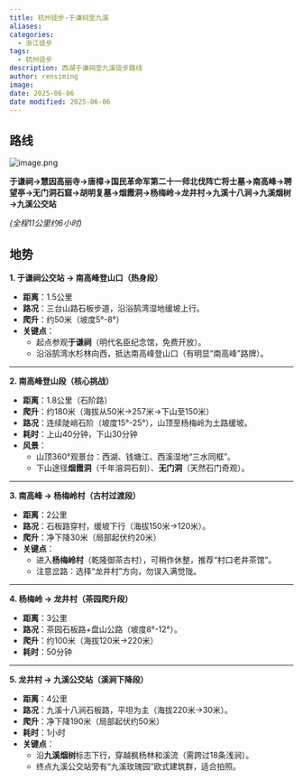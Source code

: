 ```yaml
---
title: 杭州徒步-于谦祠至九溪
aliases: 
categories:
  - 浙江徒步
tags:
  - 杭州徒步
description: 西湖于谦祠至九溪徒步路线
author: rensiming
image: 
date: 2025-06-06
date modified: 2025-06-06
---
```


## 路线

![image.png](https://amown.cn/PicGo/20250606111708881.png)

**于谦祠→慧因高丽寺→唐樟→国民革命军第二十一师北伐阵亡将士墓→南高峰→聘望亭→无门洞石窟→胡明复墓→烟霞洞→杨梅岭→龙井村→九溪十八涧→九溪烟树→九溪公交站**

*(全程11公里约6小时)*

## 地势

**1. 于谦祠公交站 → 南高峰登山口（热身段）**

- **距离**：1.5公里
- **路况**：三台山路石板步道，沿浴鹄湾湿地缓坡上行。
- **爬升**：约50米（坡度5°-8°）
- **关键点**：
    - 起点参观**于谦祠**（明代名臣纪念馆，免费开放）。
    - 沿浴鹄湾水杉林向西，抵达南高峰登山口（有明显“南高峰”路牌）。

---

**2. 南高峰登山段（核心挑战）**

- **距离**：1.8公里（石阶路）
- **爬升**：约180米（海拔从50米→257米→下山至150米）
- **路况**：连续陡峭石阶（坡度15°-25°），山顶至杨梅岭为土路缓坡。
- **耗时**：上山40分钟，下山30分钟
- **风景**：
    - 山顶360°观景台：西湖、钱塘江、西溪湿地“三水同框”。
    - 下山途径**烟霞洞**（千年溶洞石刻）、**无门洞**（天然石门奇观）。

---

**3. 南高峰 → 杨梅岭村（古村过渡段）**

- **距离**：2公里
- **路况**：石板路穿村，缓坡下行（海拔150米→120米）。
- **爬升**：净下降30米（局部起伏约20米）
- **关键点**：
    - 进入**杨梅岭村**（乾隆御茶古村），可稍作休整，推荐“村口老井茶馆”。
    - 注意岔路：选择“龙井村”方向，勿误入满觉陇。

---

**4. 杨梅岭 → 龙井村（茶园爬升段）**

- **距离**：3公里
- **路况**：茶园石板路+盘山公路（坡度8°-12°）。
- **爬升**：约100米（海拔120米→220米）
- **耗时**：50分钟

---

**5. 龙井村 → 九溪公交站（溪涧下降段）**

- **距离**：4公里
- **路况**：九溪十八涧石板路，平坦为主（海拔220米→30米）。
- **爬升**：净下降190米（局部起伏约50米）
- **耗时**：1小时
- **关键点**：
    - 沿**九溪烟树**标志下行，穿越枫杨林和溪流（需跨过18条浅涧）。
    - 终点九溪公交站旁有“九溪玫瑰园”欧式建筑群，适合拍照。



